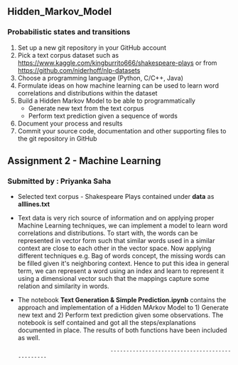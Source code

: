 ## Hidden_Markov_Model

### Probabilistic states and transitions

1. Set up a new git repository in your GitHub account
2. Pick a text corpus dataset such as https://www.kaggle.com/kingburrito666/shakespeare-plays or from https://github.com/niderhoff/nlp-datasets
3. Choose a programming language (Python, C/C++, Java)
4. Formulate ideas on how machine learning can be used to learn word correlations and distributions within the dataset
5. Build a Hidden Markov Model to be able to programmatically
    - Generate new text from the text corpus
    - Perform text prediction given a sequence of words
6. Document your process and results
7. Commit your source code, documentation and other supporting files to the git repository in GitHub

## Assignment 2 - Machine Learning
### Submitted by : Priyanka Saha

- Selected text corpus - Shakespeare Plays contained under **data** as **alllines.txt**

- Text data is very rich source of information and on applying proper Machine Learning techniques, we can implement a model to learn word correlations and distributions. To start with, the words can be represented in vector form such that similar words used in a similar context are close to each other in the vector space. Now applying different techniques e.g. Bag of words concept, the missing words can be filled given it's neighboring context. Hence to put this idea in general term, we can represent a word using an index and learn to represent it using a dimensional vector such that the mappings capture some relation and similarity in words.

- The notebook **Text Generation & Simple Prediction.ipynb** contains the approach and implementation of a Hidden MArkov Model to 1) Generate new text and 2) Perform text prediction given some observations. The notebook is self contained and got all the steps/explanations documented in place. The results of both functions have been included as well.

                                   -----------------------------------------------
